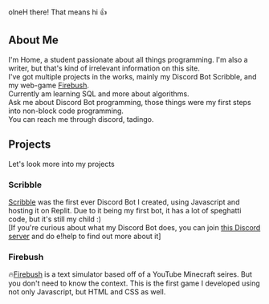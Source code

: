 olneH there! That means hi 👍 

## About Me
I'm Home, a student passionate about all things programming. I'm also a writer, but that's kind of irrelevant information on this site.  
I've got multiple projects in the works, mainly my Discord Bot Scribble, and my web-game [Firebush]((https://firebush.netlify.app/)).   
Currently am learning SQL and more about algorithms.  
Ask me about Discord Bot programming, those things were my first steps into non-block code programming.  
You can reach me through discord, tadingo.  

## Projects

Let's look more into my projects

### Scribble

[Scribble](https://replit.com/@Home9634red/Scribble?v=1) was the first ever Discord Bot I created, using Javascript and hosting it on Replit. Due to it being my first bot, it has a lot of speghatti code, but it's still my child :)  
[If you're curious about what my Discord Bot does, you can join [this Discord server]((https://discord.gg/Bb5zm4AgPP)) and do e!help to find out more about it]

### Firebush

🔥[Firebush](https://firebush.netlify.app/) is a text simulator based off of a YouTube Minecraft seires. But you don't need to know the context. This is the first game I developed using not only Javascript, but HTML and CSS as well.

<!--
**Home9634/Home9634** is a ✨ _special_ ✨ repository because its `README.md` (this file) appears on your GitHub profile.

Here are some ideas to get you started:

- 🔭 I’m currently working on ...
- 🌱 I’m currently learning ...
- 👯 I’m looking to collaborate on ...
- 🤔 I’m looking for help with ...
- 💬 Ask me about ...
- 📫 How to reach me: ...
- 😄 Pronouns: ...
- ⚡ Fun fact: ...
-->
